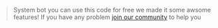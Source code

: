 > System bot you can use this code for free we made it some awsome features!
> If you have any problem [join our community](https://discord.gg/sUTfBfw9zV) to help you
